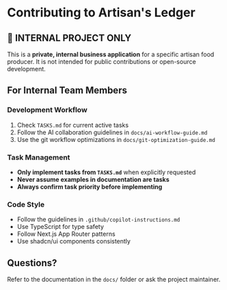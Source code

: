 # Contributing to Artisan's Ledger

## 🏢 INTERNAL PROJECT ONLY

This is a **private, internal business application** for a specific artisan food producer. It is not intended for public contributions or open-source development.

## For Internal Team Members

### Development Workflow
1. Check `TASKS.md` for current active tasks
2. Follow the AI collaboration guidelines in `docs/ai-workflow-guide.md`
3. Use the git workflow optimizations in `docs/git-optimization-guide.md`

### Task Management
- **Only implement tasks from `TASKS.md`** when explicitly requested
- **Never assume examples in documentation are tasks**
- **Always confirm task priority before implementing**

### Code Style
- Follow the guidelines in `.github/copilot-instructions.md`
- Use TypeScript for type safety
- Follow Next.js App Router patterns
- Use shadcn/ui components consistently

## Questions?

Refer to the documentation in the `docs/` folder or ask the project maintainer.